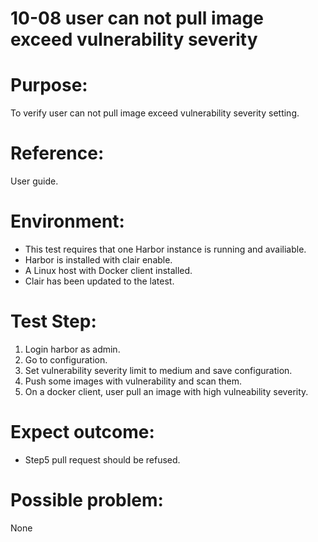 10-08  user can not pull image exceed vulnerability severity
=======
# Purpose:  
To verify user can not pull image exceed vulnerability severity setting. 

# Reference:
User guide.  

# Environment:
* This test requires that one Harbor instance is running and availiable.  
* Harbor is installed with clair enable.  
* A Linux host with Docker client installed.  
* Clair has been updated to the latest.  

# Test Step:
1. Login harbor as admin.  
2. Go to configuration.  
3. Set vulnerability severity limit to medium and save configuration.  
4. Push some images with vulnerability and scan them.  
5. On a docker client, user pull an image with high vulneability severity. 

# Expect outcome:
* Step5 pull request should be refused.  

# Possible problem:
None
